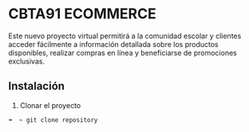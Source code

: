# CBTA91 ECOMMERCE
Este nuevo proyecto virtual permitirá a la comunidad escolar y clientes acceder fácilmente a información detallada sobre los productos disponibles, realizar compras en línea y beneficiarse de promociones exclusivas.

## Instalación
1. Clonar el proyecto

`` ➜  ~ git clone repository ``
